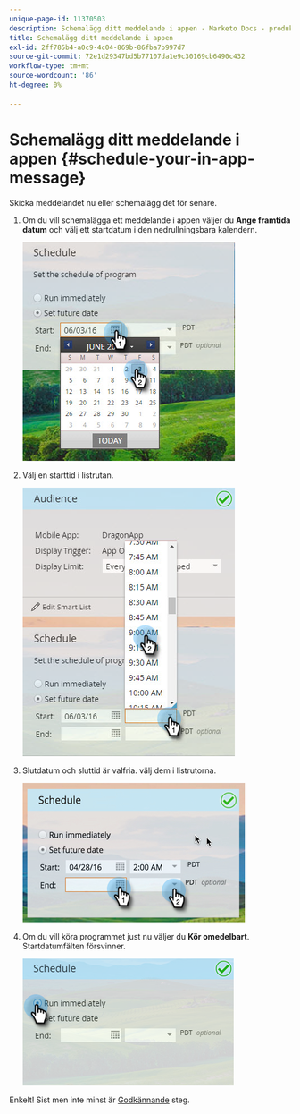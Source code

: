 ```yaml
---
unique-page-id: 11370503
description: Schemalägg ditt meddelande i appen - Marketo Docs - produktdokumentation
title: Schemalägg ditt meddelande i appen
exl-id: 2ff785b4-a0c9-4c04-869b-86fba7b997d7
source-git-commit: 72e1d29347bd5b77107da1e9c30169cb6490c432
workflow-type: tm+mt
source-wordcount: '86'
ht-degree: 0%

---
```


# Schemalägg ditt meddelande i appen {#schedule-your-in-app-message}

Skicka meddelandet nu eller schemalägg det för senare.

1. Om du vill schemalägga ett meddelande i appen väljer du **Ange framtida datum** och välj ett startdatum i den nedrullningsbara kalendern.

   ![](assets/schedule-your-in-app-message-1.png)

1. Välj en starttid i listrutan.

   ![](assets/schedule-your-in-app-message-2.png)

1. Slutdatum och sluttid är valfria. välj dem i listrutorna.

   ![](assets/schedule-your-in-app-message-3.png)

1. Om du vill köra programmet just nu väljer du **Kör omedelbart**. Startdatumfälten försvinner.

   ![](assets/schedule-your-in-app-message-4.png)

Enkelt! Sist men inte minst är [Godkännande](/help/marketo/product-docs/mobile-marketing/in-app-messages/sending-your-in-app-message/approve-your-in-app-message.md) steg.
